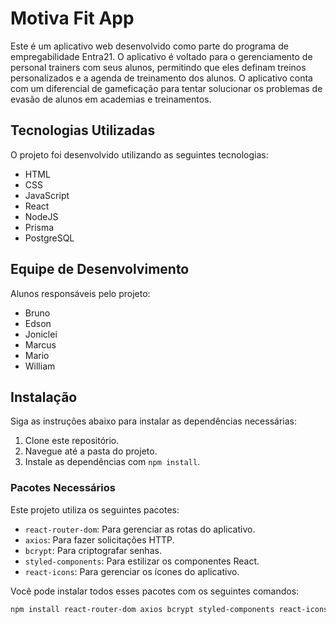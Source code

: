 # Motiva Fit App

Este é um aplicativo web desenvolvido como parte do programa de empregabilidade Entra21. O aplicativo é voltado para o gerenciamento de personal trainers com seus alunos, permitindo que eles definam treinos personalizados e a agenda de treinamento dos alunos. O aplicativo conta com um diferencial de gameficação para tentar solucionar os problemas de evasão de alunos em academias e treinamentos.

## Tecnologias Utilizadas

O projeto foi desenvolvido utilizando as seguintes tecnologias:

- HTML
- CSS
- JavaScript
- React
- NodeJS
- Prisma
- PostgreSQL

## Equipe de Desenvolvimento

Alunos responsáveis pelo projeto:

- Bruno
- Edson
- Joniclei
- Marcus
- Mario
- William

## Instalação

Siga as instruções abaixo para instalar as dependências necessárias:

1. Clone este repositório.
2. Navegue até a pasta do projeto.
3. Instale as dependências com `npm install`.

### Pacotes Necessários

Este projeto utiliza os seguintes pacotes:

- `react-router-dom`: Para gerenciar as rotas do aplicativo.
- `axios`: Para fazer solicitações HTTP.
- `bcrypt`: Para criptografar senhas.
- `styled-components`: Para estilizar os componentes React.
- `react-icons`: Para gerenciar os ícones do aplicativo.

Você pode instalar todos esses pacotes com os seguintes comandos:

```bash
npm install react-router-dom axios bcrypt styled-components react-icons
```
